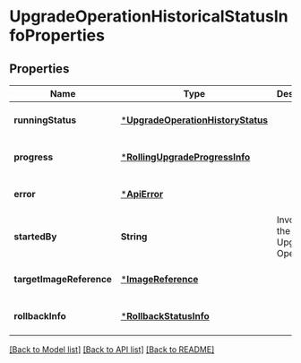 # UpgradeOperationHistoricalStatusInfoProperties


## Properties
Name | Type | Description | Notes
------------ | ------------- | ------------- | -------------
**runningStatus** | [***UpgradeOperationHistoryStatus**](UpgradeOperationHistoryStatus.md) |  | [optional] [default to nothing]
**progress** | [***RollingUpgradeProgressInfo**](RollingUpgradeProgressInfo.md) |  | [optional] [default to nothing]
**error** | [***ApiError**](ApiError.md) |  | [optional] [default to nothing]
**startedBy** | **String** | Invoker of the Upgrade Operation | [optional] [readonly] [default to nothing]
**targetImageReference** | [***ImageReference**](ImageReference.md) |  | [optional] [default to nothing]
**rollbackInfo** | [***RollbackStatusInfo**](RollbackStatusInfo.md) |  | [optional] [default to nothing]


[[Back to Model list]](../README.md#models) [[Back to API list]](../README.md#api-endpoints) [[Back to README]](../README.md)


